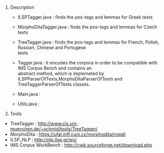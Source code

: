 


1. Description

   - ILSPTagger.java :  finds the pos-tags and lemmas for Greek texts 
   
   - MorphoDitaTagger.java : finds the pos-tags and lemmas for Czech texts
   
   - TreeTagger.java : finds the pos-tags and lemmas for French, Polish, Russian, Chinese and Portugese  
                                    texts

   - Tagger.java : it encodes the corpora in order to be compatible with IMS Corpus Bench and contains an      
                          abstract method, which is implemeted by ILSPParserOfTexts,MorphoDitaParserOfTexts and 
                          TreeTaggerParserOfTexts classes.

   - Main.java :  
   
   - Utils.java :
   

2. Tools 

 - TreeTagger : http://www.cis.uni-muenchen.de/~schmid/tools/TreeTagger/
 - MorphoDita : https://ufal.mff.cuni.cz/morphodita/install
 - ILSP_NLP : http://nlp.ilsp.gr/ws/
 - IMS Corpus WorkBench : http://cwb.sourceforge.net/download.php


